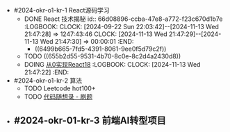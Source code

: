 - #2024-okr-o1-kr-1 React源码学习
	- DONE React 技术揭秘
	  id:: 66d08896-ccba-47e8-a772-f23c670d1b7e
	  :LOGBOOK:
	  CLOCK: [2024-09-22 Sun 22:03:42]--[2024-11-13 Wed 21:47:28] =>  1247:43:46
	  CLOCK: [2024-11-13 Wed 21:47:29]--[2024-11-13 Wed 21:47:30] =>  00:00:01
	  :END:
		- ((6499b665-7fd5-4391-8061-9ee0f5d79c2f))
	- TODO  ((655b2d55-9531-4b70-8c0e-8c2d4a2430d8))
	- DOING [从0实现React18](https://appjiz2zqrn2142.pc.xiaoe-tech.com/p/t_pc/goods_pc_detail/goods_detail/p_638035c1e4b07b05581d25db?fromH5=true&type=3)
	  :LOGBOOK:
	  CLOCK: [2024-11-13 Wed 21:47:22]
	  :END:
- #2024-okr-o1-kr-2 算法
	- TODO Leetcode hot100+
	- TODO [代码随想录 - 刷题](https://programmercarl.com/)
- #2024-okr-01-kr-3 前端AI转型项目
	-